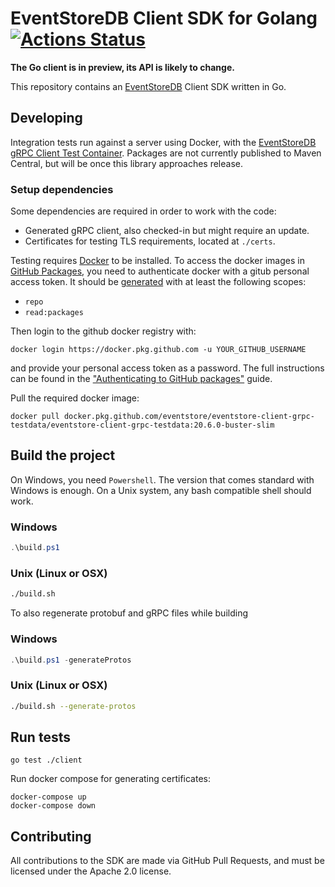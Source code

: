# EventStoreDB Client SDK for Golang [![Actions Status](https://github.com/eventstore/EventStore-Client-Go/workflows/CI/badge.svg?branch=master)](https://github.com/eventstore/EventStore-Client-Go/actions)

**The Go client is in preview, its API is likely to change.**

This repository contains an [EventStoreDB][es] Client SDK written in Go.

## Developing

Integration tests run against a server using Docker, with the [EventStoreDB gRPC Client Test Container][container]. Packages are not currently published to Maven Central, but will be once this library approaches release.

### Setup dependencies

Some dependencies are required in order to work with the code:
* Generated gRPC client, also checked-in but might require an update.
* Certificates for testing TLS requirements, located at `./certs`.

Testing requires [Docker] to be installed. To access the docker images in [GitHub Packages][ghp], you need to authenticate docker with a gitub personal access token. It should be [generated](https://github.com/settings/tokens/new) with at least the following scopes:
- `repo`
- `read:packages`

Then login to the github docker registry with:
```shell
docker login https://docker.pkg.github.com -u YOUR_GITHUB_USERNAME
```

and provide your personal access token as a password. The full instructions can be found in the ["Authenticating to GitHub packages"](https://docs.github.com/en/free-pro-team@latest/packages/guides/configuring-docker-for-use-with-github-packages#authenticating-to-github-packages) guide.

Pull the required docker image:
```shell
docker pull docker.pkg.github.com/eventstore/eventstore-client-grpc-testdata/eventstore-client-grpc-testdata:20.6.0-buster-slim
```
## Build the project
On Windows, you need `Powershell`. The version that comes standard with Windows is enough.
On a Unix system, any bash compatible shell should work.

### Windows
```powershell
.\build.ps1
```

### Unix (Linux or OSX)
```bash
./build.sh
```

To also regenerate protobuf and gRPC files while building
### Windows
```powershell
.\build.ps1 -generateProtos
```

### Unix (Linux or OSX)
```bash
./build.sh --generate-protos
```

## Run tests
```shell
go test ./client
```

Run docker compose for generating certificates:
```shell
docker-compose up
docker-compose down
```


## Contributing

All contributions to the SDK are made via GitHub Pull Requests, and must be licensed under the Apache 2.0 license.

[container]: https://github.com/EventStore/EventStore-Client-gRPC-TestData
[docker]: https://www.docker.com/
[es]: https://eventstore.com
[ghp]: https://github.com/features/packages